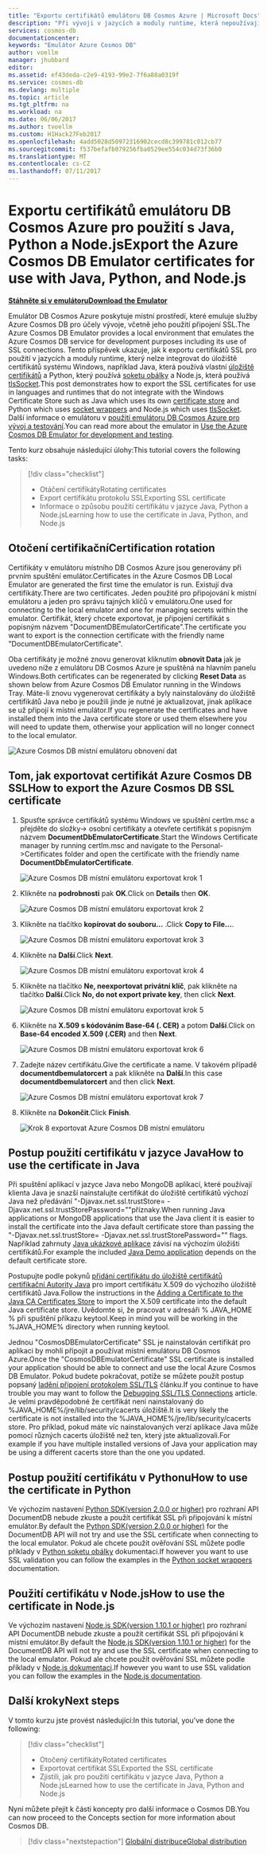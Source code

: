```yaml
---
title: "Exportu certifikátů emulátoru DB Cosmos Azure | Microsoft Docs"
description: "Při vývoji v jazycích a moduly runtime, která nepoužívají Windows Store certifikát budete muset exportovat a spravovat certifikáty SSL. Tento příspěvek poskytuje podrobné pokyny."
services: cosmos-db
documentationcenter: 
keywords: "Emulátor Azure Cosmos DB"
author: voellm
manager: jhubbard
editor: 
ms.assetid: ef43deda-c2e9-4193-99e2-7f6a88a0319f
ms.service: cosmos-db
ms.devlang: multiple
ms.topic: article
ms.tgt_pltfrm: na
ms.workload: na
ms.date: 06/06/2017
ms.author: tvoellm
ms.custom: H1Hack27Feb2017
ms.openlocfilehash: 4add5028d50972316902cecd8c399781c012cb77
ms.sourcegitcommit: f537befafb079256fba0529ee554c034d73f36b0
ms.translationtype: MT
ms.contentlocale: cs-CZ
ms.lasthandoff: 07/11/2017
---
```

# <a name="export-the-azure-cosmos-db-emulator-certificates-for-use-with-java-python-and-nodejs"></a><span data-ttu-id="f0ddf-105">Exportu certifikátů emulátoru DB Cosmos Azure pro použití s Java, Python a Node.js</span><span class="sxs-lookup"><span data-stu-id="f0ddf-105">Export the Azure Cosmos DB Emulator certificates for use with Java, Python, and Node.js</span></span>

[<span data-ttu-id="f0ddf-106">**Stáhněte si v emulátoru**</span><span class="sxs-lookup"><span data-stu-id="f0ddf-106">**Download the Emulator**</span></span>](https://aka.ms/cosmosdb-emulator)

<span data-ttu-id="f0ddf-107">Emulátor DB Cosmos Azure poskytuje místní prostředí, které emuluje služby Azure Cosmos DB pro účely vývoje, včetně jeho použití připojení SSL.</span><span class="sxs-lookup"><span data-stu-id="f0ddf-107">The Azure Cosmos DB Emulator provides a local environment that emulates the Azure Cosmos DB service for development purposes including its use of SSL connections.</span></span> <span data-ttu-id="f0ddf-108">Tento příspěvek ukazuje, jak k exportu certifikátů SSL pro použití v jazycích a moduly runtime, který nelze integrovat do úložiště certifikátů systému Windows, například Java, která používá vlastní [úložiště certifikátů](https://docs.oracle.com/cd/E19830-01/819-4712/ablqw/index.html) a Python, který používá [soketu obálky](https://docs.python.org/2/library/ssl.html) a Node.js, která používá [tlsSocket](https://nodejs.org/api/tls.html#tls_tls_connect_options_callback).</span><span class="sxs-lookup"><span data-stu-id="f0ddf-108">This post demonstrates how to export the SSL certificates for use in languages and runtimes that do not integrate with the Windows Certificate Store such as Java which uses its own [certificate store](https://docs.oracle.com/cd/E19830-01/819-4712/ablqw/index.html) and Python which uses [socket wrappers](https://docs.python.org/2/library/ssl.html) and Node.js which uses [tlsSocket](https://nodejs.org/api/tls.html#tls_tls_connect_options_callback).</span></span> <span data-ttu-id="f0ddf-109">Další informace o emulátoru v [použití emulátoru DB Cosmos Azure pro vývoj a testování](./local-emulator.md).</span><span class="sxs-lookup"><span data-stu-id="f0ddf-109">You can read more about the emulator in [Use the Azure Cosmos DB Emulator for development and testing](./local-emulator.md).</span></span>

<span data-ttu-id="f0ddf-110">Tento kurz obsahuje následující úlohy:</span><span class="sxs-lookup"><span data-stu-id="f0ddf-110">This tutorial covers the following tasks:</span></span>

> [!div class="checklist"]
> * <span data-ttu-id="f0ddf-111">Otáčení certifikáty</span><span class="sxs-lookup"><span data-stu-id="f0ddf-111">Rotating certificates</span></span>
> * <span data-ttu-id="f0ddf-112">Export certifikátu protokolu SSL</span><span class="sxs-lookup"><span data-stu-id="f0ddf-112">Exporting SSL certificate</span></span>
> * <span data-ttu-id="f0ddf-113">Informace o způsobu použití certifikátu v jazyce Java, Python a Node.js</span><span class="sxs-lookup"><span data-stu-id="f0ddf-113">Learning how to use the certificate in Java, Python, and Node.js</span></span>

## <a name="certification-rotation"></a><span data-ttu-id="f0ddf-114">Otočení certifikační</span><span class="sxs-lookup"><span data-stu-id="f0ddf-114">Certification rotation</span></span>

<span data-ttu-id="f0ddf-115">Certifikáty v emulátoru místního DB Cosmos Azure jsou generovány při prvním spuštění emulátor.</span><span class="sxs-lookup"><span data-stu-id="f0ddf-115">Certificates in the Azure Cosmos DB Local Emulator are generated the first time the emulator is run.</span></span> <span data-ttu-id="f0ddf-116">Existují dva certifikáty.</span><span class="sxs-lookup"><span data-stu-id="f0ddf-116">There are two certificates.</span></span> <span data-ttu-id="f0ddf-117">Jeden použité pro připojování k místní emulátoru a jeden pro správu tajných klíčů v emulátoru.</span><span class="sxs-lookup"><span data-stu-id="f0ddf-117">One used for connecting to the local emulator and one for managing secrets within the emulator.</span></span> <span data-ttu-id="f0ddf-118">Certifikát, který chcete exportovat, je připojení certifikát s popisným názvem "DocumentDBEmulatorCertificate".</span><span class="sxs-lookup"><span data-stu-id="f0ddf-118">The certificate you want to export is the connection certificate with the friendly name "DocumentDBEmulatorCertificate".</span></span>

<span data-ttu-id="f0ddf-119">Oba certifikáty je možné znovu generovat kliknutím **obnovit Data** jak je uvedeno níže z emulátoru DB Cosmos Azure je spuštěná na hlavním panelu Windows.</span><span class="sxs-lookup"><span data-stu-id="f0ddf-119">Both certificates can be regenerated by clicking **Reset Data** as shown below from Azure Cosmos DB Emulator running in the Windows Tray.</span></span> <span data-ttu-id="f0ddf-120">Máte-li znovu vygenerovat certifikáty a byly nainstalovány do úložiště certifikátů Java nebo je použili jinde je nutné je aktualizovat, jinak aplikace se už připojí k místní emulátor.</span><span class="sxs-lookup"><span data-stu-id="f0ddf-120">If you regenerate the certificates and have installed them into the Java certificate store or used them elsewhere you will need to update them, otherwise your application will no longer connect to the local emulator.</span></span>

![Azure Cosmos DB místní emulátoru obnovení dat](./media/local-emulator-export-ssl-certificates/database-local-emulator-reset-data.png)

## <a name="how-to-export-the-azure-cosmos-db-ssl-certificate"></a><span data-ttu-id="f0ddf-122">Tom, jak exportovat certifikát Azure Cosmos DB SSL</span><span class="sxs-lookup"><span data-stu-id="f0ddf-122">How to export the Azure Cosmos DB SSL certificate</span></span>

1. <span data-ttu-id="f0ddf-123">Spusťte správce certifikátů systému Windows ve spuštění certlm.msc a přejděte do složky-> osobní certifikáty a otevřete certifikát s popisným názvem **DocumentDbEmulatorCertificate**.</span><span class="sxs-lookup"><span data-stu-id="f0ddf-123">Start the Windows Certificate manager by running certlm.msc and navigate to the Personal->Certificates folder and open the certificate with the friendly name **DocumentDbEmulatorCertificate**.</span></span>

    ![Azure Cosmos DB místní emulátoru exportovat krok 1](./media/local-emulator-export-ssl-certificates/database-local-emulator-export-step-1.png)

2. <span data-ttu-id="f0ddf-125">Klikněte na **podrobnosti** pak **OK**.</span><span class="sxs-lookup"><span data-stu-id="f0ddf-125">Click on **Details** then **OK**.</span></span>

    ![Azure Cosmos DB místní emulátoru exportovat krok 2](./media/local-emulator-export-ssl-certificates/database-local-emulator-export-step-2.png)

3. <span data-ttu-id="f0ddf-127">Klikněte na tlačítko **kopírovat do souboru...** .</span><span class="sxs-lookup"><span data-stu-id="f0ddf-127">Click **Copy to File...**.</span></span>

    ![Azure Cosmos DB místní emulátoru exportovat krok 3](./media/local-emulator-export-ssl-certificates/database-local-emulator-export-step-3.png)

4. <span data-ttu-id="f0ddf-129">Klikněte na **Další**.</span><span class="sxs-lookup"><span data-stu-id="f0ddf-129">Click **Next**.</span></span>

    ![Azure Cosmos DB místní emulátoru exportovat krok 4](./media/local-emulator-export-ssl-certificates/database-local-emulator-export-step-4.png)

5. <span data-ttu-id="f0ddf-131">Klikněte na tlačítko **Ne, neexportovat privátní klíč**, pak klikněte na tlačítko **Další**.</span><span class="sxs-lookup"><span data-stu-id="f0ddf-131">Click **No, do not export private key**, then click **Next**.</span></span>

    ![Azure Cosmos DB místní emulátoru exportovat krok 5](./media/local-emulator-export-ssl-certificates/database-local-emulator-export-step-5.png)

6. <span data-ttu-id="f0ddf-133">Klikněte na **X.509 s kódováním Base-64 (. CER)** a potom **Další**.</span><span class="sxs-lookup"><span data-stu-id="f0ddf-133">Click on **Base-64 encoded X.509 (.CER)** and then **Next**.</span></span>

    ![Azure Cosmos DB místní emulátoru exportovat krok 6](./media/local-emulator-export-ssl-certificates/database-local-emulator-export-step-6.png)

7. <span data-ttu-id="f0ddf-135">Zadejte název certifikátu.</span><span class="sxs-lookup"><span data-stu-id="f0ddf-135">Give the certificate a name.</span></span> <span data-ttu-id="f0ddf-136">V takovém případě **documentdbemulatorcert** a pak klikněte na **Další**.</span><span class="sxs-lookup"><span data-stu-id="f0ddf-136">In this case **documentdbemulatorcert** and then click **Next**.</span></span>

    ![Azure Cosmos DB místní emulátoru exportovat krok 7](./media/local-emulator-export-ssl-certificates/database-local-emulator-export-step-7.png)

8. <span data-ttu-id="f0ddf-138">Klikněte na **Dokončit**.</span><span class="sxs-lookup"><span data-stu-id="f0ddf-138">Click **Finish**.</span></span>

    ![Krok 8 exportovat Azure Cosmos DB místní emulátoru](./media/local-emulator-export-ssl-certificates/database-local-emulator-export-step-8.png)

## <a name="how-to-use-the-certificate-in-java"></a><span data-ttu-id="f0ddf-140">Postup použití certifikátu v jazyce Java</span><span class="sxs-lookup"><span data-stu-id="f0ddf-140">How to use the certificate in Java</span></span>

<span data-ttu-id="f0ddf-141">Při spuštění aplikací v jazyce Java nebo MongoDB aplikací, které používají klienta Java je snazší nainstalujte certifikát do úložiště certifikátů výchozí Java než předávání "-Djavax.net.ssl.trustStore=<keystore> -Djavax.net.ssl.trustStorePassword="<password>"příznaky.</span><span class="sxs-lookup"><span data-stu-id="f0ddf-141">When running Java applications or MongoDB applications that use the Java client it is easier to install the certificate into the Java default certificate store than passing the "-Djavax.net.ssl.trustStore=<keystore> -Djavax.net.ssl.trustStorePassword="<password>" flags.</span></span> <span data-ttu-id="f0ddf-142">Například zahrnuty [Java ukázkové aplikace](https://localhost:8081/_explorer/index.html) závisí na výchozím úložišti certifikátů.</span><span class="sxs-lookup"><span data-stu-id="f0ddf-142">For example the included [Java Demo application](https://localhost:8081/_explorer/index.html) depends on the default certificate store.</span></span>

<span data-ttu-id="f0ddf-143">Postupujte podle pokynů [přidání certifikátu do úložiště certifikátů certifikační Autority Java](https://docs.microsoft.com/azure/java-add-certificate-ca-store) pro import certifikátu X.509 do výchozího úložiště certifikátů Java.</span><span class="sxs-lookup"><span data-stu-id="f0ddf-143">Follow the instructions in the [Adding a Certificate to the Java CA Certificates Store](https://docs.microsoft.com/azure/java-add-certificate-ca-store) to import the X.509 certificate into the default Java certificate store.</span></span> <span data-ttu-id="f0ddf-144">Uvědomte si, že pracovat v adresáři % JAVA_HOME % při spuštění příkazu keytool.</span><span class="sxs-lookup"><span data-stu-id="f0ddf-144">Keep in mind you will be working in the %JAVA_HOME% directory when running keytool.</span></span>

<span data-ttu-id="f0ddf-145">Jednou "CosmosDBEmulatorCertificate" SSL je nainstalován certifikát pro aplikaci by mohli připojit a používat místní emulátoru DB Cosmos Azure.</span><span class="sxs-lookup"><span data-stu-id="f0ddf-145">Once the "CosmosDBEmulatorCertificate" SSL certificate is installed your application should be able to connect and use the local Azure Cosmos DB Emulator.</span></span> <span data-ttu-id="f0ddf-146">Pokud budete pokračovat, potíže se můžete použít postup popsaný [ladění připojení protokolem SSL/TLS](http://docs.oracle.com/javase/7/docs/technotes/guides/security/jsse/ReadDebug.html) článku.</span><span class="sxs-lookup"><span data-stu-id="f0ddf-146">If you continue to have trouble you may want to follow the [Debugging SSL/TLS Connections](http://docs.oracle.com/javase/7/docs/technotes/guides/security/jsse/ReadDebug.html) article.</span></span> <span data-ttu-id="f0ddf-147">Je velmi pravděpodobné že certifikát není nainstalovaný do %JAVA_HOME%/jre/lib/security/cacerts úložiště.</span><span class="sxs-lookup"><span data-stu-id="f0ddf-147">It is very likely the certificate is not installed into the %JAVA_HOME%/jre/lib/security/cacerts store.</span></span> <span data-ttu-id="f0ddf-148">Pro příklad, pokud máte víc nainstalovaných verzí aplikace Java může pomocí různých cacerts úložiště než ten, který jste aktualizovali.</span><span class="sxs-lookup"><span data-stu-id="f0ddf-148">For example if you have multiple installed versions of Java your application may be using a different cacerts store than the one you updated.</span></span>

## <a name="how-to-use-the-certificate-in-python"></a><span data-ttu-id="f0ddf-149">Postup použití certifikátu v Pythonu</span><span class="sxs-lookup"><span data-stu-id="f0ddf-149">How to use the certificate in Python</span></span>

<span data-ttu-id="f0ddf-150">Ve výchozím nastavení [Python SDK(version 2.0.0 or higher)](documentdb-sdk-python.md) pro rozhraní API DocumentDB nebude zkuste a použít certifikát SSL při připojování k místní emulátor.</span><span class="sxs-lookup"><span data-stu-id="f0ddf-150">By default the [Python SDK(version 2.0.0 or higher)](documentdb-sdk-python.md) for the DocumentDB API will not try and use the SSL certificate when connecting to the local emulator.</span></span> <span data-ttu-id="f0ddf-151">Pokud ale chcete použít ověřování SSL můžete podle příklady v [Python soketu obálky](https://docs.python.org/2/library/ssl.html) dokumentaci.</span><span class="sxs-lookup"><span data-stu-id="f0ddf-151">If however you want to use SSL validation you can follow the examples in the [Python socket wrappers](https://docs.python.org/2/library/ssl.html) documentation.</span></span>

## <a name="how-to-use-the-certificate-in-nodejs"></a><span data-ttu-id="f0ddf-152">Použití certifikátu v Node.js</span><span class="sxs-lookup"><span data-stu-id="f0ddf-152">How to use the certificate in Node.js</span></span>

<span data-ttu-id="f0ddf-153">Ve výchozím nastavení [Node.js SDK(version 1.10.1 or higher)](documentdb-sdk-node.md) pro rozhraní API DocumentDB nebude zkuste a použít certifikát SSL při připojování k místní emulátor.</span><span class="sxs-lookup"><span data-stu-id="f0ddf-153">By default the [Node.js SDK(version 1.10.1 or higher)](documentdb-sdk-node.md) for the DocumentDB API will not try and use the SSL certificate when connecting to the local emulator.</span></span> <span data-ttu-id="f0ddf-154">Pokud ale chcete použít ověřování SSL můžete podle příklady v [Node.js dokumentaci](https://nodejs.org/api/tls.html#tls_tls_connect_options_callback).</span><span class="sxs-lookup"><span data-stu-id="f0ddf-154">If however you want to use SSL validation you can follow the examples in the [Node.js documentation](https://nodejs.org/api/tls.html#tls_tls_connect_options_callback).</span></span>

## <a name="next-steps"></a><span data-ttu-id="f0ddf-155">Další kroky</span><span class="sxs-lookup"><span data-stu-id="f0ddf-155">Next steps</span></span>

<span data-ttu-id="f0ddf-156">V tomto kurzu jste provést následující:</span><span class="sxs-lookup"><span data-stu-id="f0ddf-156">In this tutorial, you've done the following:</span></span>

> [!div class="checklist"]
> * <span data-ttu-id="f0ddf-157">Otočený certifikáty</span><span class="sxs-lookup"><span data-stu-id="f0ddf-157">Rotated certificates</span></span>
> * <span data-ttu-id="f0ddf-158">Exportovat certifikát SSL</span><span class="sxs-lookup"><span data-stu-id="f0ddf-158">Exported the SSL certificate</span></span>
> * <span data-ttu-id="f0ddf-159">Zjistili, jak pro použití certifikátu v jazyce Java, Python a Node.js</span><span class="sxs-lookup"><span data-stu-id="f0ddf-159">Learned how to use the certificate in Java, Python and Node.js</span></span>

<span data-ttu-id="f0ddf-160">Nyní můžete přejít k části koncepty pro další informace o Cosmos DB.</span><span class="sxs-lookup"><span data-stu-id="f0ddf-160">You can now proceed to the Concepts section for more information about Cosmos DB.</span></span>

> [!div class="nextstepaction"]
> [<span data-ttu-id="f0ddf-161">Globální distribuce</span><span class="sxs-lookup"><span data-stu-id="f0ddf-161">Global distribution</span></span>](distribute-data-globally.md) 
